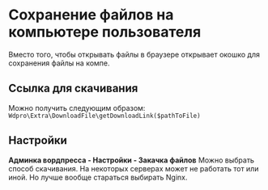 Сохранение файлов на компьютере пользователя
============================================
Вместо того, чтобы открывать файлы в браузере открывает окошко для сохранения файлы на компе.

Ссылка для скачивания
---------------------
Можно получить следующим образом:
`Wdpro\Extra\DownloadFile\getDownloadLink($pathToFile)`

Настройки
---------
**Админка вордпресса - Настройки - Закачка файлов**
Можно выбрать способ скачивания. На некоторых серверах может не работать тот или иной.
Но лучше вообще стараться выбирать Nginx.
